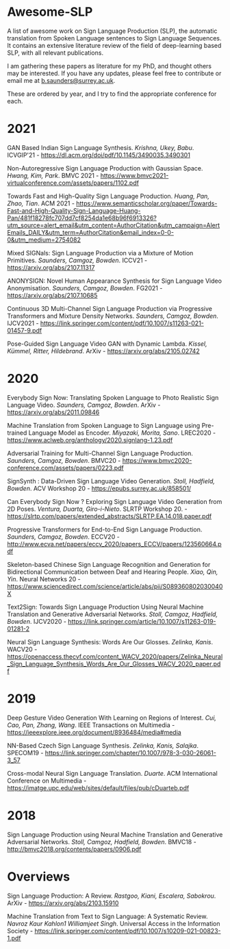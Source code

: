 # Awesome-SLP
A list of awesome work on Sign Language Production (SLP), the automatic translation from Spoken Language sentences to Sign Language Sequences. It contains an extensive literature review of the field of deep-learning based SLP, with all relevant publications.

I am gathering these papers as literature for my PhD, and thought others may be interested. If you have any updates, please feel free to contribute or email me at b.saunders@surrey.ac.uk.

These are ordered by year, and I try to find the appropriate conference for each.

# 2021

GAN Based Indian Sign Language Synthesis. *Krishna, Ukey, Babu*. ICVGIP'21 - https://dl.acm.org/doi/pdf/10.1145/3490035.3490301

Non-Autoregressive Sign Language Production with Gaussian Space. *Hwang, Kim, Park*. BMVC 2021 - https://www.bmvc2021-virtualconference.com/assets/papers/1102.pdf

Towards Fast and High-Quality Sign Language Production. *Huang, Pan, Zhao, Tian*. ACM 2021 - https://www.semanticscholar.org/paper/Towards-Fast-and-High-Quality-Sign-Language-Huang-Pan/481f18278fc707dd7cf8254da1e68b96f6913326?utm_source=alert_email&utm_content=AuthorCitation&utm_campaign=AlertEmails_DAILY&utm_term=AuthorCitation&email_index=0-0-0&utm_medium=2754082

Mixed SIGNals: Sign Language Production via a Mixture of Motion Primitives. *Saunders, Camgoz, Bowden*. ICCV21 - https://arxiv.org/abs/2107.11317

ANONYSIGN: Novel Human Appearance Synthesis for Sign Language Video Anonymisation. *Saunders, Camgoz, Bowden*. FG2021 - https://arxiv.org/abs/2107.10685

Continuous 3D Multi-Channel Sign Language Production via Progressive Transformers and Mixture Density Networks. *Saunders, Camgoz, Bowden*. IJCV2021 -  https://link.springer.com/content/pdf/10.1007/s11263-021-01457-9.pdf

Pose-Guided Sign Language Video GAN with Dynamic Lambda. *Kissel, Kümmel, Ritter, Hildebrand*. ArXiv - https://arxiv.org/abs/2105.02742

# 2020

Everybody Sign Now: Translating Spoken Language to Photo Realistic Sign Language Video. *Saunders, Camgoz, Bowden*. ArXiv -  https://arxiv.org/abs/2011.09846

Machine Translation from Spoken Language to Sign Language using Pre-trained Language Model as Encoder. *Miyazaki, Morita, Sano*. LREC2020 - https://www.aclweb.org/anthology/2020.signlang-1.23.pdf

Adversarial Training for Multi-Channel Sign Language Production. *Saunders, Camgoz, Bowden*. BMVC20 - https://www.bmvc2020-conference.com/assets/papers/0223.pdf

SignSynth : Data-Driven Sign Language Video Generation. *Stoll, Hadfield, Bowden*. ACV Workshop 20 - https://epubs.surrey.ac.uk/858501/

Can Everybody Sign Now ? Exploring Sign Language Video Generation from 2D Poses. *Ventura, Duarta, Giro-i-Nieto*. SLRTP Workshop 20. -https://slrtp.com/papers/extended_abstracts/SLRTP.EA.14.018.paper.pdf

Progressive Transformers for End-to-End Sign Language Production. *Saunders, Camgoz, Bowden*. ECCV20 - http://www.ecva.net/papers/eccv_2020/papers_ECCV/papers/123560664.pdf

Skeleton-based Chinese Sign Language Recognition and Generation for Bidirectional Communication between Deaf and Hearing People. *Xiao, Qin, Yin*. Neural Networks 20 - https://www.sciencedirect.com/science/article/abs/pii/S089360802030040X

Text2Sign: Towards Sign Language Production Using Neural Machine Translation and Generative Adversarial Networks. *Stoll, Camgoz, Hadfield, Bowden*. IJCV2020 - https://link.springer.com/article/10.1007/s11263-019-01281-2

Neural Sign Language Synthesis: Words Are Our Glosses. *Zelinka, Kanis*. WACV20 - https://openaccess.thecvf.com/content_WACV_2020/papers/Zelinka_Neural_Sign_Language_Synthesis_Words_Are_Our_Glosses_WACV_2020_paper.pdf


# 2019

Deep Gesture Video Generation With Learning on Regions of Interest. *Cui, Cao, Pan, Zhang, Wang*. IEEE Transactions on Multimedia - https://ieeexplore.ieee.org/document/8936484/media#media

NN-Based Czech Sign Language Synthesis. *Zelinka, Kanis, Salajka*. SPECOM19 - https://link.springer.com/chapter/10.1007/978-3-030-26061-3_57

Cross-modal Neural Sign Language Translation. *Duarte*. ACM International Conference on Multimedia - https://imatge.upc.edu/web/sites/default/files/pub/cDuarteb.pdf

# 2018

Sign Language Production using Neural Machine Translation and Generative Adversarial Networks. *Stoll, Camgoz, Hadfield, Bowden*. BMVC18 - http://bmvc2018.org/contents/papers/0906.pdf


# Overviews

Sign Language Production: A Review. *Rastgoo, Kiani, Escalera, Sabokrou*. ArXiv - https://arxiv.org/abs/2103.15910

Machine Translation from Text to Sign Language: A Systematic Review. *Navroz Kaur Kahlon1 Williamjeet Singh*. Universal Access in the Information Society - https://link.springer.com/content/pdf/10.1007/s10209-021-00823-1.pdf
